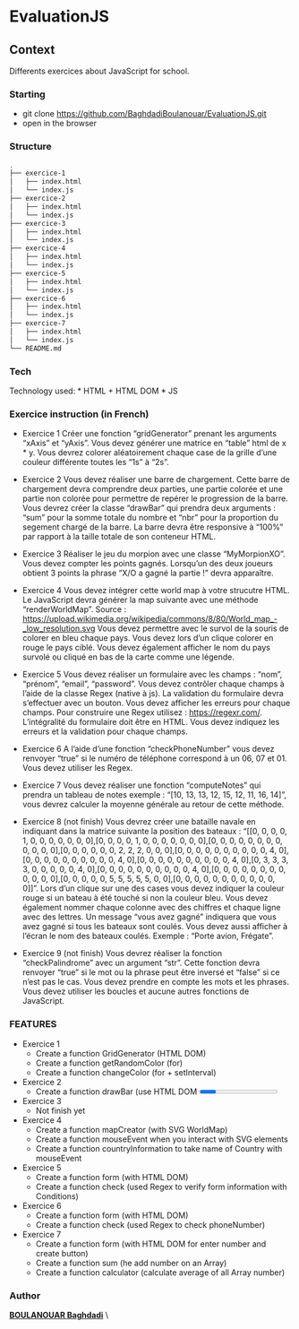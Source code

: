 # EvaluationJS

## Context
Differents exercices about JavaScript for school.

### Starting
* git clone https://github.com/BaghdadiBoulanouar/EvaluationJS.git
* open in the browser

### Structure
```bash
.
├── exercice-1
│   ├── index.html
│   └── index.js
├── exercice-2
│   ├── index.html
│   └── index.js
├── exercice-3
│   ├── index.html
│   └── index.js
├── exercice-4
│   ├── index.html
│   └── index.js
├── exercice-5
│   ├── index.html
│   └── index.js
├── exercice-6
│   ├── index.html
│   └── index.js
├── exercice-7
│   ├── index.html
│   └── index.js
└── README.md

```
### Tech
  Technology used:
    * HTML + HTML DOM
    * JS
### Exercice instruction (in French)
  * Exercice 1
  Créer une fonction “gridGenerator” prenant les arguments “xAxis” et “yAxis”. Vous devez générer une matrice en “table” html de x * y. Vous devrez colorer aléatoirement chaque case de la grille d’une couleur différente toutes les “1s” à “2s”.

  * Exercice 2
  Vous devez réaliser une barre de chargement. Cette barre de chargement devra comprendre deux parties, une partie colorée et une partie non colorée pour permettre de repérer le progression de la barre. Vous devrez créer la classe “drawBar” qui prendra deux arguments : “sum” pour la somme totale du nombre et “nbr” pour la proportion du segement chargé de la barre. La barre devra être responsive à “100%” par rapport à la taille totale de son conteneur HTML.
  
  * Exercice 3 
  Réaliser le jeu du morpion avec une classe “MyMorpionXO”. Vous devez compter les points gagnés. Lorsqu’un des deux joueurs obtient 3 points la phrase “X/O a gagné la partie !” devra apparaître.

  * Exercice 4
  Vous devez intégrer cette world map à votre strucutre HTML. Le JavaScript devra générer la map suivante avec une méthode “renderWorldMap”. Source : https://upload.wikimedia.org/wikipedia/commons/8/80/World_map_-_low_resolution.svg Vous devez permettre avec le survol de la souris de colorer en bleu chaque pays. Vous devez lors d’un clique colorer en rouge le pays ciblé. Vous devez également afficher le nom du pays survolé ou cliqué en bas de la carte comme une légende.
  
  * Exercice 5
  Vous devez réaliser un formulaire avec les champs : “nom”, “prénom”, “email”, “password”. Vous devez contrôler chaque champs à l’aide de la classe Regex (native à js). La validation du formulaire devra s’effectuer avec un bouton. Vous devez afficher les erreurs pour chaque champs. Pour construire une Regex utilisez : https://regexr.com/. L’intégralité du formulaire doit être en HTML. Vous devez indiquez les erreurs et la validation pour chaque champs.
  
  * Exercice 6
  A l’aide d’une fonction “checkPhoneNumber” vous devez renvoyer “true” si le numéro de téléphone correspond à un 06, 07 et 01. Vous devez utiliser les Regex.

  * Exercice 7
  Vous devez réaliser une fonction “computeNotes” qui prendra un tableau de notes exemple : “[10, 13, 13, 12, 15, 12, 11, 16, 14]”, vous devrez calculer la moyenne générale au retour de cette méthode.
  
  * Exercice 8 (not finish)
  Vous devrez créer une bataille navale en indiquant dans la matrice suivante la position des bateaux : “[[0, 0, 0, 0, 1, 0, 0, 0, 0, 0, 0, 0],[0, 0, 0, 0, 1, 0, 0, 0, 0, 0, 0, 0],[0, 0, 0, 0, 0, 0, 0, 0, 0, 0, 0, 0],[0, 0, 0, 0, 0, 0, 2, 2, 2, 0, 0, 0],[0, 0, 0, 0, 0, 0, 0, 0, 0, 0, 4, 0],[0, 0, 0, 0, 0, 0, 0, 0, 0, 0, 4, 0],[0, 0, 0, 0, 0, 0, 0, 0, 0, 0, 4, 0],[0, 3, 3, 3, 3, 0, 0, 0, 0, 0, 4, 0],[0, 0, 0, 0, 0, 0, 0, 0, 0, 0, 4, 0],[0, 0, 0, 0, 0, 0, 0, 0, 0, 0, 0, 0],[0, 0, 0, 0, 0, 5, 5, 5, 5, 5, 0, 0],[0, 0, 0, 0, 0, 0, 0, 0, 0, 0, 0, 0]]”. Lors d’un clique sur une des cases vous devez indiquer la couleur rouge si un bateau à été touché si non la couleur bleu. Vous devez également nommer chaque colonne avec des chiffres et chaque ligne avec des lettres. Un message “vous avez gagné” indiquera que vous avez gagné si tous les bateaux sont coulés. Vous devez aussi afficher à l’écran le nom des bateaux coulés. Exemple : “Porte avion, Frégate”.
  
  * Exercice 9 (not finish)
  Vous devrez réaliser la fonction “checkPalindrome” avec un argument “str”. Cette fonction devra renvoyer “true” si le mot ou la phrase peut être inversé et “false” si ce n’est pas le cas. Vous devez prendre en compte les mots et les phrases. Vous devez utiliser les boucles et aucune autres fonctions de JavaScript.

### FEATURES
* Exercice 1
  * Create a function GridGenerator (HTML DOM)
  * Create a function getRandomColor (for)
  * Create a function changeColor (for + setInterval)
* Exercice 2
  * Create a function drawBar (use HTML DOM <progress>)
* Exercice 3
  * Not finish yet
* Exercice 4
  * Create a function mapCreator (with SVG WorldMap)
  * Create a function mouseEvent when you interact with SVG elements
  * Create a function countryInformation to take name of Country with mouseEvent 
* Exercice 5
  * Create a function form (with HTML DOM)
  * Create a function check (used Regex to verify form information with Conditions)
* Exercice 6
  * Create a function form (with HTML DOM)
  * Create a function check (used Regex to check phoneNumber) 
* Exercice 7
  * Create a function form (with HTML DOM for enter number and create button)
  * Create a function sum (he add number on an Array) 
  * Create a function calculator (calculate average of all Array number)

### Author
[**BOULANOUAR Baghdadi**](https://github.com/BaghdadiBoulanouar) \ 